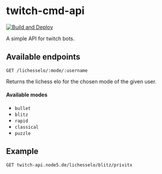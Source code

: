 # twitch-cmd-api

[![Build and Deploy](https://github.com/thieleju/twitch-cmd-api/actions/workflows/build-and-deploy.yml/badge.svg)](https://github.com/thieleju/twitch-cmd-api/actions/workflows/build-and-deploy.yml)


A simple API for twitch bots.

## Available endpoints

`GET /lichesselo/:mode/:username`

Returns the lichess elo for the chosen mode of the given user.

#### Available modes

- `bullet`
- `blitz`
- `rapid`
- `classical`
- `puzzle`

## Example

`GET twitch-api.node5.de/lichesselo/blitz/privitx`